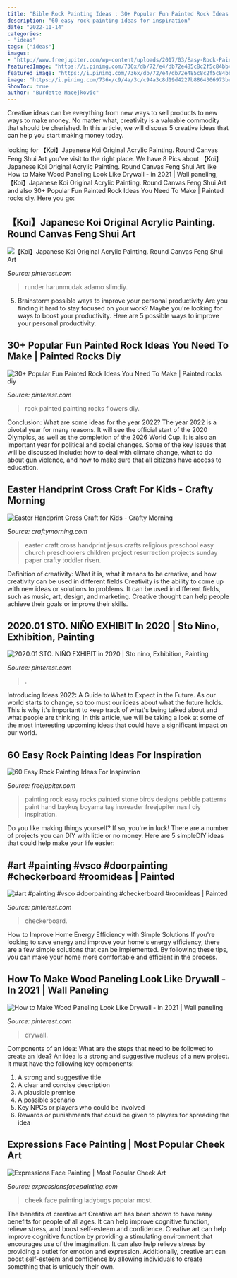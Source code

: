 ```yaml
---
title: "Bible Rock Painting Ideas : 30+ Popular Fun Painted Rock Ideas You Need To Make"
description: "60 easy rock painting ideas for inspiration"
date: "2022-11-14"
categories:
- "ideas"
tags: ["ideas"]
images:
- "http://www.freejupiter.com/wp-content/uploads/2017/03/Easy-Rock-Painting-Ideas-24.jpg"
featuredImage: "https://i.pinimg.com/736x/db/72/e4/db72e485c8c2f5c84bb4efc8bec0b716.jpg"
featured_image: "https://i.pinimg.com/736x/db/72/e4/db72e485c8c2f5c84bb4efc8bec0b716.jpg"
image: "https://i.pinimg.com/736x/c9/4a/3c/c94a3c8d19d4227b8864306973befb12.jpg"
ShowToc: true
author: "Burdette Macejkovic"
---
```



Creative ideas can be everything from new ways to sell products to new ways to make money. No matter what, creativity is a valuable commodity that should be cherished. In this article, we will discuss 5 creative ideas that can help you start making money today.

	

		
looking for 【Koi】Japanese Koi Original Acrylic Painting. Round Canvas Feng Shui Art you've visit to the right place. We have 8 Pics about 【Koi】Japanese Koi Original Acrylic Painting. Round Canvas Feng Shui Art like How to Make Wood Paneling Look Like Drywall - in 2021 | Wall paneling, 【Koi】Japanese Koi Original Acrylic Painting. Round Canvas Feng Shui Art and also 30+ Popular Fun Painted Rock Ideas You Need To Make | Painted rocks diy. Here you go:
		
    
## 【Koi】Japanese Koi Original Acrylic Painting. Round Canvas Feng Shui Art

<img loading=lazy src="https://i.pinimg.com/736x/e4/15/74/e41574f9342d37e8ca647c8c10dbeb76.jpg" onerror="this.onerror=null;this.src='https://tse4.mm.bing.net/th?id=OIP.gWeqkAny-mh1Bx1DsbusWAHaJ4&amp;pid=15.1';" alt="【Koi】Japanese Koi Original Acrylic Painting. Round Canvas Feng Shui Art">

_Source: pinterest.com_

>runder harunmudak adamo slimdiy. 

	

5. Brainstorm possible ways to improve your personal productivity
Are you finding it hard to stay focused on your work? Maybe you're looking for ways to boost your productivity. Here are 5 possible ways to improve your personal productivity.

    
## 30+ Popular Fun Painted Rock Ideas You Need To Make | Painted Rocks Diy

<img loading=lazy src="https://i.pinimg.com/736x/db/72/e4/db72e485c8c2f5c84bb4efc8bec0b716.jpg" onerror="this.onerror=null;this.src='https://tse3.mm.bing.net/th?id=OIP.31MckTC0ycxuhNhlJizD4wAAAA&amp;pid=15.1';" alt="30+ Popular Fun Painted Rock Ideas You Need To Make | Painted rocks diy">

_Source: pinterest.com_

>rock painted painting rocks flowers diy. 

	

Conclusion: What are some ideas for the year 2022?
The year 2022 is a pivotal year for many reasons. It will see the official start of the 2020 Olympics, as well as the completion of the 2026 World Cup. It is also an important year for political and social changes. Some of the key issues that will be discussed include: how to deal with climate change, what to do about gun violence, and how to make sure that all citizens have access to education.

    
## Easter Handprint Cross Craft For Kids - Crafty Morning

<img loading=lazy src="http://www.craftymorning.com/wp-content/uploads/2014/03/jesus-cross-easter-craft.png" onerror="this.onerror=null;this.src='https://tse4.mm.bing.net/th?id=OIP.QZjlBFlitxt8eyUN_C8uJwHaN9&amp;pid=15.1';" alt="Easter Handprint Cross Craft for Kids - Crafty Morning">

_Source: craftymorning.com_

>easter craft cross handprint jesus crafts religious preschool easy church preschoolers children project resurrection projects sunday paper crafty toddler risen. 

	

Definition of creativity: What it is, what it means to be creative, and how creativity can be used in different fields
Creativity is the ability to come up with new ideas or solutions to problems. It can be used in different fields, such as music, art, design, and marketing. Creative thought can help people achieve their goals or improve their skills.

    
## 2020.01 STO. NIÑO EXHIBIT In 2020 | Sto Nino, Exhibition, Painting

<img loading=lazy src="https://i.pinimg.com/736x/c9/4a/3c/c94a3c8d19d4227b8864306973befb12.jpg" onerror="this.onerror=null;this.src='https://tse2.mm.bing.net/th?id=OIP.21pqk25WnClDxaKjp8N7TgHaJ3&amp;pid=15.1';" alt="2020.01 STO. NIÑO EXHIBIT in 2020 | Sto nino, Exhibition, Painting">

_Source: pinterest.com_

>. 

	

Introducing Ideas 2022: A Guide to What to Expect in the Future. As our world starts to change, so too must our ideas about what the future holds. This is why it's important to keep track of what's being talked about and what people are thinking. In this article, we will be taking a look at some of the most interesting upcoming ideas that could have a significant impact on our world.

    
## 60 Easy Rock Painting Ideas For Inspiration

<img loading=lazy src="http://www.freejupiter.com/wp-content/uploads/2017/03/Easy-Rock-Painting-Ideas-24.jpg" onerror="this.onerror=null;this.src='https://tse2.mm.bing.net/th?id=OIP.mXbJ4gDFulYSpNHLzRzdHAHaLI&amp;pid=15.1';" alt="60 Easy Rock Painting Ideas For Inspiration">

_Source: freejupiter.com_

>painting rock easy rocks painted stone birds designs pebble patterns paint hand baykuş boyama taş inoreader freejupiter nasıl diy inspiration. 

	

Do you like making things yourself? If so, you're in luck! There are a number of projects you can DIY with little or no money. Here are 5 simpleDIY ideas that could help make your life easier: 

    
## #art #painting #vsco #doorpainting #checkerboard #roomideas | Painted

<img loading=lazy src="https://i.pinimg.com/736x/f1/3b/d4/f13bd4654c0f9b0372e54335d780d2e0.jpg" onerror="this.onerror=null;this.src='https://tse3.mm.bing.net/th?id=OIP.TtpBsrsCvZdDY6YZG5wwXgHaJ3&amp;pid=15.1';" alt="#art #painting #vsco #doorpainting #checkerboard #roomideas | Painted">

_Source: pinterest.com_

>checkerboard. 

	

How to Improve Home Energy Efficiency with Simple Solutions
If you're looking to save energy and improve your home's energy efficiency, there are a few simple solutions that can be implemented. By following these tips, you can make your home more comfortable and efficient in the process.

    
## How To Make Wood Paneling Look Like Drywall - In 2021 | Wall Paneling

<img loading=lazy src="https://i.pinimg.com/736x/97/cd/1d/97cd1df8116460a6d1995bc7a548b627.jpg" onerror="this.onerror=null;this.src='https://tse3.mm.bing.net/th?id=OIP.sd6nwVylGCgXNtOgWe0QigHaLG&amp;pid=15.1';" alt="How to Make Wood Paneling Look Like Drywall - in 2021 | Wall paneling">

_Source: pinterest.com_

>drywall. 

	

Components of an idea: What are the steps that need to be followed to create an idea?
An idea is a strong and suggestive nucleus of a new project. It must have the following key components:
1. A strong and suggestive title 
2. A clear and concise description 
3. A plausible premise 
4. A possible scenario 
5. Key NPCs or players who could be involved 
6. Rewards or punishments that could be given to players for spreading the idea 

    
## Expressions Face Painting | Most Popular Cheek Art

<img loading=lazy src="https://www.expressionsfacepainting.com/images/3/9.jpg" onerror="this.onerror=null;this.src='https://tse3.mm.bing.net/th?id=OIP.wWWkSlJ0j7959gTBRBAfjAHaJ3&amp;pid=15.1';" alt="Expressions Face Painting | Most Popular Cheek Art">

_Source: expressionsfacepainting.com_

>cheek face painting ladybugs popular most. 

	

The benefits of creative art
Creative art has been shown to have many benefits for people of all ages. It can help improve cognitive function, relieve stress, and boost self-esteem and confidence.
Creative art can help improve cognitive function by providing a stimulating environment that encourages use of the imagination. It can also help relieve stress by providing a outlet for emotion and expression. Additionally, creative art can boost self-esteem and confidence by allowing individuals to create something that is uniquely their own.

